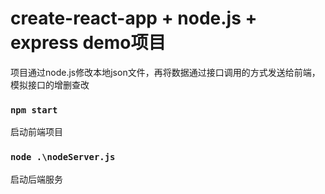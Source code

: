 # create-react-app + node.js + express demo项目

项目通过node.js修改本地json文件，再将数据通过接口调用的方式发送给前端，模拟接口的增删查改

### `npm start`

启动前端项目

### `node .\nodeServer.js `

启动后端服务

